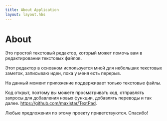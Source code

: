 ```yaml
---
title: About Application
layout: layout.hbs
---
```


# About

Это простой текстовый редактор, который может помочь вам в редактировании текстовых файлов.

Этот редактор в основном используется мной для небольших текстовых заметок, записываю идеи, пока у меня есть перерыв.

На данный момент приложение поддерживает только текстовые файлы.

Код открыт, поэтому вы можете просматривать код, отправлять запросы для добавления новых функции, добавлять переводы и так далее. https://github.com/maxistar/TextPad.

Любые предложения по этому проекту приветствуются. Спасибо!
